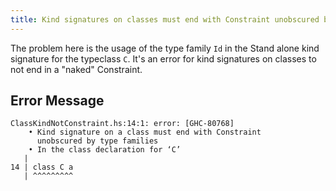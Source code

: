 ```yaml
---
title: Kind signatures on classes must end with Constraint unobscured by type families
---
```


The problem here is the usage of the type family `Id` in the Stand alone kind signature for the typeclass `C`. It's an error for kind signatures on classes to not end in a "naked" Constraint.

## Error Message
```
ClassKindNotConstraint.hs:14:1: error: [GHC-80768]
    • Kind signature on a class must end with Constraint
      unobscured by type families
    • In the class declaration for ‘C’
   |
14 | class C a
   | ^^^^^^^^^
```
